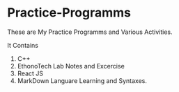 # Practice-Programms
These are My Practice Programms and Various Activities.

It Contains
1. C++
2. EthonoTech Lab Notes and Excercise
3. React JS
4. MarkDown Languare Learning and Syntaxes.
